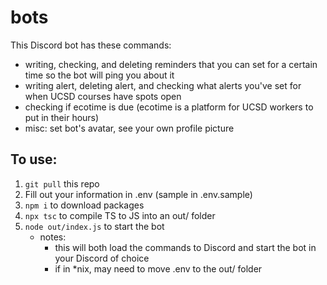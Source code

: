 # bots

This Discord bot has these commands:

- writing, checking, and deleting reminders that you can set for a certain time so the bot will ping you about it 
- writing alert, deleting alert, and checking what alerts you've set for when UCSD courses have spots open
- checking if ecotime is due (ecotime is a platform for UCSD workers to put in their hours) 
- misc: set bot's avatar, see your own profile picture

## To use:

1. `git pull` this repo 
2. Fill out your information in .env (sample in .env.sample)
3. `npm i` to download packages
4. `npx tsc` to compile TS to JS into an out/ folder
5. `node out/index.js` to start the bot 
   - notes: 
     - this will both load the commands to Discord and start the bot in your Discord of choice 
     - if in *nix, may need to move .env to the out/ folder

